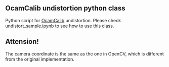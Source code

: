 ## OcamCalib undistortion python class
Python script for [OcamCalib](https://sites.google.com/site/scarabotix/ocamcalib-toolbox) undistortion. Please check undistort_sample.ipynb to see how to use this class.

## Attension!
The camera coordinate is the same as the one in OpenCV, which is different from the original implementation.
